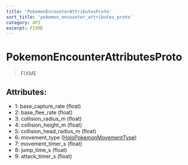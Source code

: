 ```yaml
---
title: 'PokemonEncounterAttributesProto'
sort_title: 'pokemon_encounter_attributes_proto'
category: API
excerpt: FIXME
---
```


# PokemonEncounterAttributesProto

> FIXME

## Attributes:

- 1: base_capture_rate (float)
- 2: base_flee_rate (float)
- 3: collision_radius_m (float)
- 4: collision_height_m (float)
- 5: collision_head_radius_m (float)
- 6: movement_type ([HoloPokemonMovementType](../../enums/HoloPokemonMovementType/))
- 7: movement_timer_s (float)
- 8: jump_time_s (float)
- 9: attack_timer_s (float)
